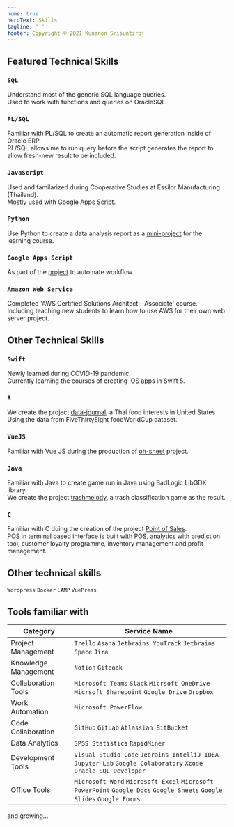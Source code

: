 ```yaml
---
home: true
heroText: Skills
tagline: ' '
footer: Copyright © 2021 Kunanon Srisuntiroj
---
```


## Featured Technical Skills
### `SQL`
Understand most of the generic SQL language queries.<br>
Used to work with functions and queries on OracleSQL

### `PL/SQL`
Familiar with PL/SQL to create an automatic report generation inside of Oracle ERP.<br>
PL/SQL allows me to run query before the script generates the report to allow fresh-new result to be included.

### `JavaScript`
Used and familarized during Cooperative Studies at Essilor Manufacturing (Thailand).<br>
Mostly used with Google Apps Script.

### `Python`
Use Python to create a data analysis report as a [mini-project](https://github.com/sagelga/PSIT_Project) for the learning course.

### `Google Apps Script`
As part of the [project](github.com) to automate workflow.

### `Amazon Web Service`
Completed 'AWS Certified Solutions Architect - Associate' course.<br>
Including teaching new students to learn how to use AWS for their own web server project.

## Other Technical Skills
### `Swift`
Newly learned during COVID-19 pandemic.<br>
Currently learning the courses of creating iOS apps in Swift 5.

### `R`
We create the project [data-journal](https://github.com/sagelga/data-journal), a Thai food interests in United States<br>
Using the data from FiveThirtyEight foodWorldCup dataset.

### `VueJS`
Familiar with Vue JS during the production of [oh-sheet](https://github.com/sagelga/oh-sheet) project.

### `Java`
Familiar with Java to create game run in Java using BadLogic LibGDX library.<br>
We create the project [trashmelody](https://github.com/sagelga/trashmelody), a trash classification game as the result.

### `C`
Familiar with C duing the creation of the project [Point of Sales](https://github.com/sagelga/ComPro_Project).<br>
POS in terminal based interface is built with POS, analytics with prediction tool, customer loyalty programme, inventory management and profit management.


## Other technical skills
`Wordpress` `Docker` `LAMP` `VuePress`


## Tools familiar with
| Category             | Service Name                                                                                                           |
| -------------------- | ---------------------------------------------------------------------------------------------------------------------- |
| Project Management   | `Trello` `Asana` `Jetbrains YouTrack` `Jetbrains Space` `Jira`                                                         |
| Knowledge Management | `Notion` `Gitbook`                                                                                                     |
| Collaboration Tools  | `Microsoft Teams` `Slack` `Micrsoft OneDrive` `Micrsoft Sharepoint` `Google Drive` `Dropbox`                           |
| Work Automation      | `Microsoft PowerFlow`                                                                                                  |
| Code Collaboration   | `GitHub` `GitLab` `Atlassian BitBucket`                                                                                |
| Data Analytics       | `SPSS Statistics` `RapidMiner`                                                                                         |
| Development Tools    | `Visual Studio Code` `Jebrains IntelliJ IDEA` `Jupyter Lab` `Google Colaboratory` `Xcode` `Oracle SQL Developer`       |
| Office Tools         | `Microsoft Word` `Microsoft Excel` `Microsoft PowerPoint` `Google Docs` `Google Sheets` `Google Slides` `Google Forms` |

and growing...
